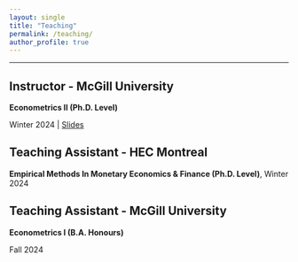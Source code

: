 ```yaml
---
layout: single
title: "Teaching"
permalink: /teaching/
author_profile: true
---
```

---
## Instructor - McGill University

**Econometrics II (Ph.D.  Level)**

Winter 2024 | [Slides](https://roga11.github.io/gabrielrodriguez.github.io/files/ECON663_EconometricsII_TS_FullSlides.pdf)



## Teaching Assistant - HEC Montreal

**Empirical Methods In Monetary Economics & Finance (Ph.D. Level)**, Winter 2024


## Teaching Assistant - McGill University

**Econometrics I (B.A. Honours)**

Fall 2024
